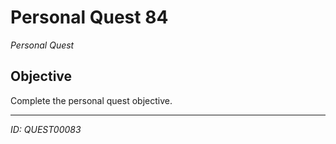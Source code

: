 # Personal Quest 84

*Personal Quest*

## Objective
Complete the personal quest objective.

---
*ID: QUEST00083*